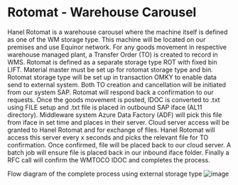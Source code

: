 # Rotomat - Warehouse Carousel
Hanel Rotomat is a warehouse carousel where the machine itself is defined as one of the WM storage type.
This machine will be located on our premises and use Equinor network.
For any goods movement in respective warehouse managed plant, a Transfer Order (TO) is created to record in WMS.
Rotomat is defined as a separate storage type ROT with fixed bin LIFT.
Material master must be set up for rotomat storage type and bin.
Rotomat storage type will be set up in transaction OMKY to enable data send to external system.
Both TO creation and cancellation will be initiated from our system SAP.
Rotomat will respond back a confirmation to our requests.
Once the goods movement is posted, IDOC is converted to .txt using FILE setup and .txt file is placed in outbound SAP iface (AL11 directory).
Middleware system Azure Data Factory (ADF) will pick this file from iface in set time and places in their server.
Cloud server access will be granted to Hanel Rotomat and for exchange of files.
Hanel Rotomat will access this server every x seconds and picks the relevant file for TO confirmation.
Once confirmed, file will be placed back to our cloud server.
A batch job will ensure file is placed back in our inbound iface folder.
Finally a RFC call will confirm the WMTOCO IDOC and completes the process.

Flow diagram of the complete process using external storage type
![image](https://user-images.githubusercontent.com/88725237/129520821-cea7fb6a-30a9-46cc-8bd7-2156ab649e34.png)

